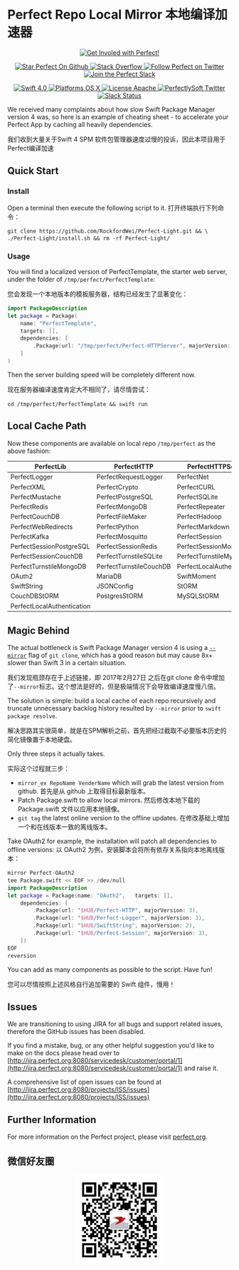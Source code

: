 # Perfect Repo Local Mirror 本地编译加速器

<p align="center">
    <a href="http://perfect.org/get-involved.html" target="_blank">
        <img src="http://perfect.org/assets/github/perfect_github_2_0_0.jpg" alt="Get Involed with Perfect!" width="854" />
    </a>
</p>

<p align="center">
    <a href="https://github.com/PerfectlySoft/Perfect" target="_blank">
        <img src="http://www.perfect.org/github/Perfect_GH_button_1_Star.jpg" alt="Star Perfect On Github" />
    </a>  
    <a href="http://stackoverflow.com/questions/tagged/perfect" target="_blank">
        <img src="http://www.perfect.org/github/perfect_gh_button_2_SO.jpg" alt="Stack Overflow" />
    </a>  
    <a href="https://twitter.com/perfectlysoft" target="_blank">
        <img src="http://www.perfect.org/github/Perfect_GH_button_3_twit.jpg" alt="Follow Perfect on Twitter" />
    </a>  
    <a href="http://perfect.ly" target="_blank">
        <img src="http://www.perfect.org/github/Perfect_GH_button_4_slack.jpg" alt="Join the Perfect Slack" />
    </a>
</p>

<p align="center">
    <a href="https://developer.apple.com/swift/" target="_blank">
        <img src="https://img.shields.io/badge/Swift-4.0-orange.svg?style=flat" alt="Swift 4.0">
    </a>
    <a href="https://developer.apple.com/swift/" target="_blank">
        <img src="https://img.shields.io/badge/Platforms-OS%20X-lightgray.svg?style=flat" alt="Platforms OS X">
    </a>
    <a href="http://perfect.org/licensing.html" target="_blank">
        <img src="https://img.shields.io/badge/License-Apache-lightgrey.svg?style=flat" alt="License Apache">
    </a>
    <a href="http://twitter.com/PerfectlySoft" target="_blank">
        <img src="https://img.shields.io/badge/Twitter-@PerfectlySoft-blue.svg?style=flat" alt="PerfectlySoft Twitter">
    </a>
    <a href="http://perfect.ly" target="_blank">
        <img src="http://perfect.ly/badge.svg" alt="Slack Status">
    </a>
</p>

We received many complaints about how slow Swift Package Manager version 4 was, so here is an example of cheating sheet - to accelerate your Perfect App by caching all heavily dependencies.

我们收到大量关于Swift 4 SPM 软件包管理器速度过慢的投诉，因此本项目用于Perfect编译加速

## Quick Start

### Install

Open a terminal then execute the following script to it.
打开终端执行下列命令：

```
git clone https://github.com/RockfordWei/Perfect-Light.git && \
./Perfect-Light/install.sh && rm -rf Perfect-Light/
```

### Usage

You will find a localized version of PerfectTemplate, the starter web server, under the folder of `/tmp/perfect/PerfectTemplate`:

您会发现一个本地版本的模板服务器，结构已经发生了显著变化：

``` swift
import PackageDescription
let package = Package(
	name: "PerfectTemplate",
	targets: [],
	dependencies: [
		.Package(url: "/tmp/perfect/Perfect-HTTPServer", majorVersion: 3),
	]
)
```

Then the server building speed will be completely different now.

现在服务器编译速度肯定大不相同了，请尽情尝试：

`cd /tmp/perfect/PerfectTemplate && swift run`

## Local Cache Path

Now these components are available on local repo `/tmp/perfect` as the above fashion:

PerfectLib|PerfectHTTP|PerfectHTTPServer|PerfectThread
----------|-----------|-----------------|--------------
PerfectLogger|PerfectRequestLogger|PerfectNet|LinuxBridge
PerfectXML|PerfectCrypto|PerfectCURL|PerfectSMTP
PerfectMustache|PerfectPostgreSQL|PerfectSQLite|PerfectMySQL
PerfectRedis|PerfectMongoDB|PerfectRepeater|PerfectNotifications
PerfectCouchDB|PerfectFileMaker|PerfectHadoop|PerfectWebSockets
PerfectWebRedirects|PerfectPython|PerfectMarkdown|PerfectLDAP
PerfectKafka|PerfectMosquitto|PerfectSession|PerfectSessionMySQL
PerfectSessionPostgreSQL|PerfectSessionRedis|PerfectSessionMongoDB|PerfectSessionSQLite
PerfectSessionCouchDB|PerfectTurnstileSQLite|PerfectTurnstileMySQL|PerfectTurnstilePostgreSQL
PerfectTurnstileMongoDB|PerfectTurnstileCouchDB|PerfectLocalAuthentication|PerfectZip
OAuth2|MariaDB|SwiftMoment|SwiftRandom|
SwiftString|JSONConfig|StORM|SQLiteStORM
CouchDBStORM|PostgresStORM|MySQLStORM|MongoDBStORM
PerfectLocalAuthentication|&nbsp;|&nbsp;|&nbsp;

## Magic Behind

The actual bottleneck is Swift Package Manager version 4 is using a [`--mirror`](https://github.com/apple/swift-package-manager/commit/58e3844c3e505dcaf295be02dc01698b488dd63c) flag of `git clone`, which has a good reason but may cause 8x+ slower than Swift 3 in a certain situation.

我们发现瓶颈存在于上述链接，即 2017年2月27日 之后在git clone 命令中增加了`--mirror`标志。这个想法是好的，但是极端情况下会导致编译速度慢八倍。

The solution is simple: build a local cache of each repo recursively and truncate unnecessary backlog history resulted by `--mirror` prior to `swift package resolve`.

解决思路其实很简单，就是在SPM解析之前，首先把经过截取不必要版本历史的简化镜像置于本地硬盘。

Only three steps it actually takes.

实际这个过程就三步：

- `mirror_ex RepoName VenderName` which will grab the latest version from github. 首先是从 github 上取得目标最新版本。
- Patch Package.swift to allow local mirrors. 然后修改本地下载的Package.swift 文件以应用本地镜像。
- `git tag` the latest online version to the offline updates. 在修改基础上增加一个和在线版本一致的离线版本。

Take OAuth2 for example, the installation will patch all dependencies to offline versions:
以 OAuth2 为例，安装脚本会将所有依存关系指向本地离线版本：

``` swift
mirror Perfect-OAuth2
tee Package.swift << EOF >> /dev/null
import PackageDescription
let package = Package(name: "OAuth2",	targets: [],
	dependencies: [
		.Package(url: "$HUB/Perfect-HTTP", majorVersion: 3),
		.Package(url: "$HUB/Perfect-Logger", majorVersion: 3),
		.Package(url: "$HUB/SwiftString", majorVersion: 2),
		.Package(url: "$HUB/Perfect-Session", majorVersion: 3),
	])
EOF
reversion
```

You can add as many components as possible to the script. Have fun!

您可以尽情按照上述风格自行追加需要的 Swift 组件，慢用！

## Issues

We are transitioning to using JIRA for all bugs and support related issues, therefore the GitHub issues has been disabled.

If you find a mistake, bug, or any other helpful suggestion you'd like to make on the docs please head over to [http://jira.perfect.org:8080/servicedesk/customer/portal/1](http://jira.perfect.org:8080/servicedesk/customer/portal/1) and raise it.

A comprehensive list of open issues can be found at [http://jira.perfect.org:8080/projects/ISS/issues](http://jira.perfect.org:8080/projects/ISS/issues)

## Further Information
For more information on the Perfect project, please visit [perfect.org](http://perfect.org).


## 微信好友圈

<p align=center><img src="https://raw.githubusercontent.com/PerfectExamples/Perfect-Cloudinary-ImageUploader-Demo/master/qr.png"></p>
